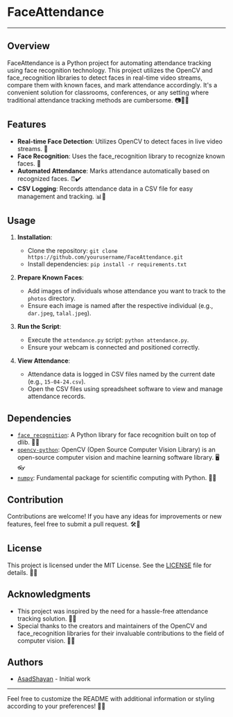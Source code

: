 # FaceAttendance

---

## Overview

FaceAttendance is a Python project for automating attendance tracking using face recognition technology. This project utilizes the OpenCV and face_recognition libraries to detect faces in real-time video streams, compare them with known faces, and mark attendance accordingly. It's a convenient solution for classrooms, conferences, or any setting where traditional attendance tracking methods are cumbersome. 📷👥📝

## Features

- **Real-time Face Detection**: Utilizes OpenCV to detect faces in live video streams. 🎥
- **Face Recognition**: Uses the face_recognition library to recognize known faces. 👤
- **Automated Attendance**: Marks attendance automatically based on recognized faces. ⏰✔️
- **CSV Logging**: Records attendance data in a CSV file for easy management and tracking. 📊📅

## Usage

1. **Installation**:
   - Clone the repository: `git clone https://github.com/yourusername/FaceAttendance.git`
   - Install dependencies: `pip install -r requirements.txt`

2. **Prepare Known Faces**:
   - Add images of individuals whose attendance you want to track to the `photos` directory.
   - Ensure each image is named after the respective individual (e.g., `dar.jpeg`, `talal.jpeg`).

3. **Run the Script**:
   - Execute the `attendance.py` script: `python attendance.py`.
   - Ensure your webcam is connected and positioned correctly.

4. **View Attendance**:
   - Attendance data is logged in CSV files named by the current date (e.g., `15-04-24.csv`).
   - Open the CSV files using spreadsheet software to view and manage attendance records.

## Dependencies

- [`face_recognition`](https://github.com/ageitgey/face_recognition): A Python library for face recognition built on top of dlib. 🤖👀
- [`opencv-python`](https://github.com/opencv/opencv-python): OpenCV (Open Source Computer Vision Library) is an open-source computer vision and machine learning software library. 🖥️👓
- [`numpy`](https://github.com/numpy/numpy): Fundamental package for scientific computing with Python. 🔢🐍

## Contribution

Contributions are welcome! If you have any ideas for improvements or new features, feel free to submit a pull request. 🛠️🚀

## License

This project is licensed under the MIT License. See the [LICENSE](LICENSE) file for details. 📜🔏

## Acknowledgments

- This project was inspired by the need for a hassle-free attendance tracking solution. 🌟💡
- Special thanks to the creators and maintainers of the OpenCV and face_recognition libraries for their invaluable contributions to the field of computer vision. 🙌👏

## Authors

- [AsadShayan](https://github.com/Asadshayan) - Initial work

--- 

Feel free to customize the README with additional information or styling according to your preferences! 🎨✨
